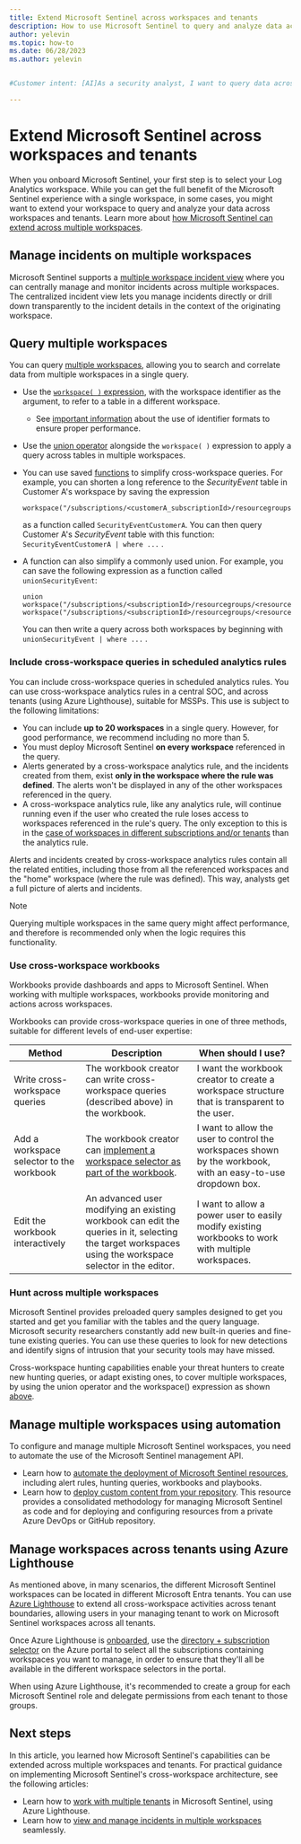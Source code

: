 ```yaml
---
title: Extend Microsoft Sentinel across workspaces and tenants
description: How to use Microsoft Sentinel to query and analyze data across workspaces and tenants.
author: yelevin
ms.topic: how-to
ms.date: 06/28/2023
ms.author: yelevin


#Customer intent: [AI]As a security analyst, I want to query data across multiple workspaces and tenants so that I can centralize incident management and enhance threat detection capabilities.

---
```


# Extend Microsoft Sentinel across workspaces and tenants

When you onboard Microsoft Sentinel, your first step is to select your Log Analytics workspace. While you can get the full benefit of the Microsoft Sentinel experience with a single workspace, in some cases, you might want to extend your workspace to query and analyze your data across workspaces and tenants. Learn more about [how Microsoft Sentinel can extend across multiple workspaces](prepare-multiple-workspaces.md).

## Manage incidents on multiple workspaces

Microsoft Sentinel supports a [multiple workspace incident view](./multiple-workspace-view.md) where you can centrally manage and monitor incidents across multiple workspaces. The centralized incident view lets you manage incidents directly or drill down transparently to the incident details in the context of the originating workspace.

## Query multiple workspaces

You can query [multiple workspaces](../azure-monitor/logs/cross-workspace-query.md), allowing you to search and correlate data from multiple workspaces in a single query.

- Use the [`workspace( )` expression](../azure-monitor/logs/workspace-expression.md), with the workspace identifier as the argument, to refer to a table in a different workspace.

   - See [important information](../azure-monitor/logs/workspace-expression.md#syntax) about the use of identifier formats to ensure proper performance.

- Use the [union operator](/azure/data-explorer/kusto/query/unionoperator?pivots=azuremonitor) alongside the `workspace( )` expression to apply a query across tables in multiple workspaces.

- You can use saved [functions](../azure-monitor/logs/functions.md) to simplify cross-workspace queries. For example, you can shorten a long reference to the *SecurityEvent* table in Customer A's workspace by saving the expression 

   ```kusto
   workspace("/subscriptions/<customerA_subscriptionId>/resourcegroups/<resourceGroupName>/providers/microsoft.OperationalInsights/workspaces/<workspaceName>").SecurityEvent
   ```

   as a function called `SecurityEventCustomerA`. You can then query Customer A's *SecurityEvent* table with this function: `SecurityEventCustomerA | where ...` .

- A function can also simplify a commonly used union. For example, you can save the following expression as a function called `unionSecurityEvent`:

   ```kusto
   union 
   workspace("/subscriptions/<subscriptionId>/resourcegroups/<resourceGroupName>/providers/microsoft.OperationalInsights/workspaces/<workspaceName1>").SecurityEvent, 
   workspace("/subscriptions/<subscriptionId>/resourcegroups/<resourceGroupName>/providers/microsoft.OperationalInsights/workspaces/<workspaceName2>").SecurityEvent
   ```

   You can then write a query across both workspaces by beginning with `unionSecurityEvent | where ...` .

### Include cross-workspace queries in scheduled analytics rules<a name="scheduled-alerts"></a>

<!-- Bookmark added for backward compatibility with old heading -->
You can include cross-workspace queries in scheduled analytics rules. You can use cross-workspace analytics rules in a central SOC, and across tenants (using Azure Lighthouse), suitable for MSSPs. This use is subject to the following limitations:

- You can include **up to 20 workspaces** in a single query. However, for good performance, we recommend including no more than 5.
- You must deploy Microsoft Sentinel **on every workspace** referenced in the query.
- Alerts generated by a cross-workspace analytics rule, and the incidents created from them, exist **only in the workspace where the rule was defined**. The alerts won't be displayed in any of the other workspaces referenced in the query.
- A cross-workspace analytics rule, like any analytics rule, will continue running even if the user who created the rule loses access to workspaces referenced in the rule's query. The only exception to this is in the [case of workspaces in different subscriptions and/or tenants](threat-detection.md#access-permissions-for-analytics-rules) than the analytics rule.
   
Alerts and incidents created by cross-workspace analytics rules contain all the related entities, including those from all the referenced workspaces and the "home" workspace (where the rule was defined). This way, analysts get a full picture of alerts and incidents.

> [!NOTE]
> Querying multiple workspaces in the same query might affect performance, and therefore is recommended only when the logic requires this functionality.

### Use cross-workspace workbooks<a name="using-cross-workspace-workbooks"></a>
<!-- Bookmark added for backward compatibility with old heading -->

Workbooks provide dashboards and apps to Microsoft Sentinel. When working with multiple workspaces, workbooks provide monitoring and actions across workspaces.

Workbooks can provide cross-workspace queries in one of three methods, suitable for different levels of end-user expertise:

| Method  | Description | When should I use? |
|---------|-------------|--------------------|
| Write cross-workspace queries | The workbook creator can write cross-workspace queries (described above) in the workbook. | I want the workbook creator to create a workspace structure that is transparent to the user. |
| Add a workspace selector to the workbook | The workbook creator can [implement a workspace selector as part of the workbook](https://techcommunity.microsoft.com/t5/azure-sentinel/making-your-azure-sentinel-workbooks-multi-tenant-or-multi/ba-p/1402357). | I want to allow the user to control the workspaces shown by the workbook, with an easy-to-use dropdown box. |
| Edit the workbook interactively | An advanced user modifying an existing workbook can edit the queries in it, selecting the target workspaces using the workspace selector in the editor. | I want to allow a power user to easily modify existing workbooks to work with multiple workspaces. |

### Hunt across multiple workspaces

Microsoft Sentinel provides preloaded query samples designed to get you started and get you familiar with the tables and the query language. Microsoft security researchers constantly add new built-in queries and fine-tune existing queries. You can use these queries to look for new detections and identify signs of intrusion that your security tools may have missed.  

Cross-workspace hunting capabilities enable your threat hunters to create new hunting queries, or adapt existing ones, to cover multiple workspaces, by using the union operator and the workspace() expression as shown [above](#query-multiple-workspaces).

## Manage multiple workspaces using automation

To configure and manage multiple Microsoft Sentinel workspaces, you need to automate the use of the Microsoft Sentinel management API. 

- Learn how to [automate the deployment of Microsoft Sentinel resources](https://techcommunity.microsoft.com/t5/azure-sentinel/extending-azure-sentinel-apis-integration-and-management/ba-p/1116885), including alert rules, hunting queries, workbooks and playbooks.
- Learn how to [deploy custom content from your repository](ci-cd.md). This resource provides a consolidated methodology for managing Microsoft Sentinel as code and for deploying and configuring resources from a private Azure DevOps or GitHub repository.

## Manage workspaces across tenants using Azure Lighthouse

As mentioned above, in many scenarios, the different Microsoft Sentinel workspaces can be located in different Microsoft Entra tenants. You can use [Azure Lighthouse](../lighthouse/overview.md) to extend all cross-workspace activities across tenant boundaries, allowing users in your managing tenant to work on Microsoft Sentinel workspaces across all tenants. 

Once Azure Lighthouse is [onboarded](../lighthouse/how-to/onboard-customer.md), use the [directory + subscription selector](./multiple-tenants-service-providers.md#how-to-access-microsoft-sentinel-in-managed-tenants) on the Azure portal to select all the subscriptions containing workspaces you want to manage, in order to ensure that they'll all be available in the different workspace selectors in the portal.

When using Azure Lighthouse, it's recommended to create a group for each Microsoft Sentinel role and delegate permissions from each tenant to those groups.

## Next steps

In this article, you learned how Microsoft Sentinel's capabilities can be extended across multiple workspaces and tenants. For practical guidance on implementing Microsoft Sentinel's cross-workspace architecture, see the following articles:

- Learn how to [work with multiple tenants](./multiple-tenants-service-providers.md) in Microsoft Sentinel, using Azure Lighthouse.
- Learn how to [view and manage incidents in multiple workspaces](./multiple-workspace-view.md) seamlessly.
